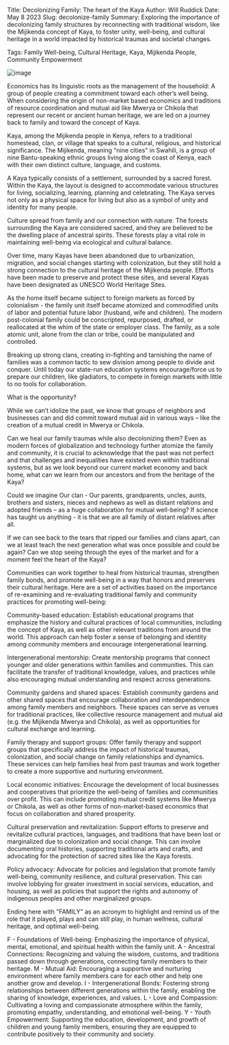 Title: Decolonizing Family: The heart of the Kaya
Author: Will Ruddick
Date: May 8 2023
Slug: decolonize-family
Summary: Exploring the importance of decolonizing family structures by reconnecting with traditional wisdom, like the Mijikenda concept of Kaya, to foster unity, well-being, and cultural heritage in a world impacted by historical traumas and societal changes.

Tags: Family Well-being, Cultural Heritage, Kaya, Mijikenda People, Community Empowerment

![image](images/blog/decolonize.webp)

Economics has its linguistic roots as the management of the household: A group of people creating a commitment toward each other’s well being. When considering the origin of non-market based economics and traditions of resource coordination and mutual aid like Mwerya or Chikola that represent our recent or ancient human heritage, we are led on a journey back to family and toward the concept of Kaya.

Kaya, among the Mijikenda people in Kenya, refers to a traditional homestead, clan, or village that speaks to a cultural, religious, and historical significance. The Mijikenda, meaning "nine cities" in Swahili, is a group of nine Bantu-speaking ethnic groups living along the coast of Kenya, each with their own distinct culture, language, and customs.

A Kaya typically consists of a settlement, surrounded by a sacred forest. Within the Kaya, the layout is designed to accommodate various structures for living, socializing, learning, planning and celebrating. The Kaya serves not only as a physical space for living but also as a symbol of unity and identity for many people.

Culture spread from family and our connection with nature. The forests surrounding the Kaya are considered sacred, and they are believed to be the dwelling place of ancestral spirits. These forests play a vital role in maintaining well-being via ecological and cultural balance.

Over time, many Kayas have been abandoned due to urbanization, migration, and social changes starting with colonization, but they still hold a strong connection to the cultural heritage of the Mijikenda people. Efforts have been made to preserve and protect these sites, and several Kayas have been designated as UNESCO World Heritage Sites.

As the home itself became subject to foreign markets as forced by colonialism - the family unit itself became atomized and commodified units of labor and potential future labor (husband, wife and children). The modern post-colonial family could be conscripted, repurposed, drafted, or reallocated at the whim of the state or employer class. The family, as a sole atomic unit, alone from the clan or tribe, could be manipulated and controlled.

Breaking up strong clans, creating in-fighting and tarnishing the name of families was a common tactic to sew division among people to divide and conquer. Until today our state-run education systems encourage/force us to prepare our children, like gladiators, to compete in foreign markets with little to no tools for collaboration.

What is the opportunity? 

While we can’t idolize the past, we know that groups of neighbors and businesses can and did commit toward mutual aid in various ways – like the creation of a mutual credit in Mwerya or Chikola. 

Can we heal our family traumas while also decolonizing them? Even as modern forces of globalization and technology further atomize the family and community, it is crucial to acknowledge that the past was not perfect and that challenges and inequalities have existed even within traditional systems, but as we look beyond our current market economy and back home, what can we learn from our ancestors and from the heritage of the Kaya?

Could we imagine Our clan - Our parents, grandparents, uncles, aunts, brothers and sisters, nieces and nephews as well as distant relations and adopted friends – as a huge collaboration for mutual well-being? If science has taught us anything - it is that we are all family of distant relatives after all. 

If we can see back to the tears that ripped our families and clans apart, can we at least teach the next generation what was once possible and could be again? Can we stop seeing through the eyes of the market and for a moment feel the heart of the Kaya?

Communities can work together to heal from historical traumas, strengthen family bonds, and promote well-being in a way that honors and preserves their cultural heritage. Here are a set of activities based on the importance of re-examining and re-evaluating traditional family and community practices for promoting well-being:

Community-based education: Establish educational programs that emphasize the history and cultural practices of local communities, including the concept of Kaya, as well as other relevant traditions from around the world. This approach can help foster a sense of belonging and identity among community members and encourage intergenerational learning.

Intergenerational mentorship: Create mentorship programs that connect younger and older generations within families and communities. This can facilitate the transfer of traditional knowledge, values, and practices while also encouraging mutual understanding and respect across generations.

Community gardens and shared spaces: Establish community gardens and other shared spaces that encourage collaboration and interdependence among family members and neighbors. These spaces can serve as venues for traditional practices, like collective resource management and mutual aid (e.g. the Mijikenda Mwerya and Chikola), as well as opportunities for cultural exchange and learning.

Family therapy and support groups: Offer family therapy and support groups that specifically address the impact of historical traumas, colonization, and social change on family relationships and dynamics. These services can help families heal from past traumas and work together to create a more supportive and nurturing environment.

Local economic initiatives: Encourage the development of local businesses and cooperatives that prioritize the well-being of families and communities over profit. This can include promoting mutual credit systems like Mwerya or Chikola, as well as other forms of non-market-based economics that focus on collaboration and shared prosperity.

Cultural preservation and revitalization: Support efforts to preserve and revitalize cultural practices, languages, and traditions that have been lost or marginalized due to colonization and social change. This can involve documenting oral histories, supporting traditional arts and crafts, and advocating for the protection of sacred sites like the Kaya forests.

Policy advocacy: Advocate for policies and legislation that promote family well-being, community resilience, and cultural preservation. This can involve lobbying for greater investment in social services, education, and housing, as well as policies that support the rights and autonomy of indigenous peoples and other marginalized groups.

Ending here with "FAMILY" as an acronym to highlight and remind us of the role that it played, plays and can still play, in human wellness, cultural heritage, and optimal well-being.

F - Foundations of Well-being: Emphasizing the importance of physical, mental, emotional, and spiritual health within the family unit.
A - Ancestral Connections: Recognizing and valuing the wisdom, customs, and traditions passed down through generations, connecting family members to their heritage.
M - Mutual Aid: Encouraging a supportive and nurturing environment where family members care for each other and help one another grow and develop.
I - Intergenerational Bonds: Fostering strong relationships between different generations within the family, enabling the sharing of knowledge, experiences, and values.
L - Love and Compassion: Cultivating a loving and compassionate atmosphere within the family, promoting empathy, understanding, and emotional well-being.
Y - Youth Empowerment: Supporting the education, development, and growth of children and young family members, ensuring they are equipped to contribute positively to their community and society.
